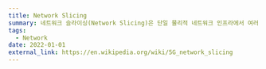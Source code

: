 ```yaml
---
title: Network Slicing
summary: 네트워크 슬라이싱(Network Slicing)은 단일 물리적 네트워크 인프라에서 여러 개의 가상 네트워크를 생성할 수 있는 기술입니다. 각 슬라이스는 다양한 애플리케이션이나 서비스의 특정 요구 사항에 맞게 조정되어 자원, 성능 수준 및 서비스 품질을 제공합니다. 이 접근 방식은 효율성, 확장성 및 유연성을 향상시켜 5G 네트워크와 IoT, 자율주행차, 향상된 모바일 브로드밴드 등 다양한 사용 사례에 특히 유용합니다.
tags:
  - Network
date: 2022-01-01
external_link: https://en.wikipedia.org/wiki/5G_network_slicing
---
```

